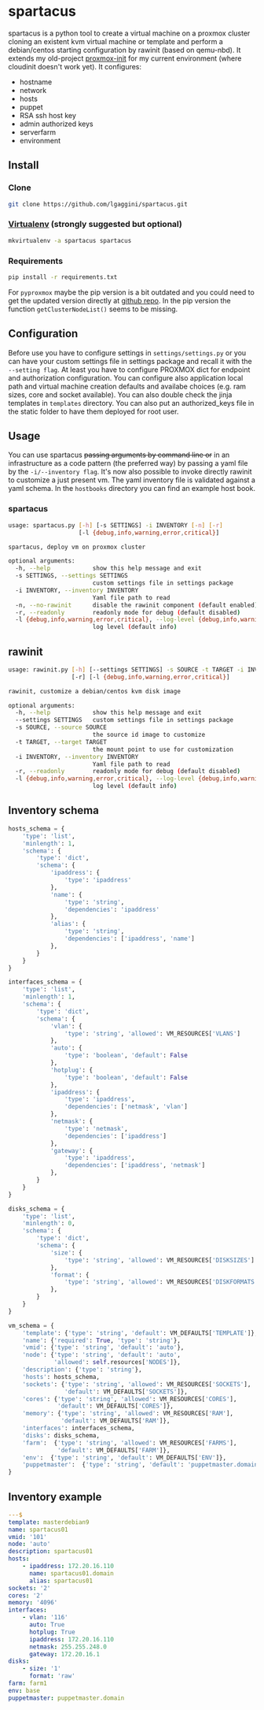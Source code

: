 # spartacus

spartacus is a python tool to create a virtual machine on a proxmox cluster cloning an existent kvm virtual machine or
template and perform a debian/centos starting configuration by rawinit (based on qemu-nbd).
It extends my old-project [proxmox-init](https://github.com/libersoft/proxmox-init) for my current environment (where cloudinit doesn't work yet).
It configures:

* hostname
* network
* hosts
* puppet
* RSA ssh host key
* admin authorized keys
* serverfarm
* environment

## Install
### Clone
```bash
git clone https://github.com/lgaggini/spartacus.git
```

### [Virtualenv](https://virtualenvwrapper.readthedocs.io/en/latest/command_ref.html) (strongly suggested but optional)
```bash
mkvirtualenv -a spartacus spartacus
```

### Requirements
```bash
pip install -r requirements.txt
```
For `pyproxmox` maybe the pip version is a bit outdated and you could need to get the updated version directly at
[github repo](https://github.com/Daemonthread/pyproxmox).
In the pip version the function `getClusterNodeList()` seems to be missing.

## Configuration
Before use you have to configure settings in `settings/settings.py` or you can have your custom settings file in settings package and
recall it with the `--setting flag`. At least you have to configure PROXMOX dict for endpoint and
authorization configuration. You can configure also application local path and virtual machine creation defaults and availabe choices
(e.g. ram sizes, core and socket available).
You can also double check the jinja templates in `templates` directory.
You can also put an authorized_keys file in the static folder to have them deployed for root user.

## Usage

You can use spartacus ~~passing arguments by command line or~~ in an infrastructure as a code pattern (the preferred way) by passing
a yaml file by the `-i/--inventory flag`.
It's now also possible to invoke directly rawinit to customize a just present vm.
The yaml inventory file is validated against a yaml schema.
In the `hostbooks` directory you can find an example host book.

### spartacus
```bash
usage: spartacus.py [-h] [-s SETTINGS] -i INVENTORY [-n] [-r]
                    [-l {debug,info,warning,error,critical}]

spartacus, deploy vm on proxmox cluster

optional arguments:
  -h, --help            show this help message and exit
  -s SETTINGS, --settings SETTINGS
                        custom settings file in settings package
  -i INVENTORY, --inventory INVENTORY
                        Yaml file path to read
  -n, --no-rawinit      disable the rawinit component (default enabled)
  -r, --readonly        readonly mode for debug (default disabled)
  -l {debug,info,warning,error,critical}, --log-level {debug,info,warning,error,critical}
                        log level (default info)
```

## rawinit
```bash
usage: rawinit.py [-h] [--settings SETTINGS] -s SOURCE -t TARGET -i INVENTORY                                                                                                                                      
                  [-r] [-l {debug,info,warning,error,critical}]

rawinit, customize a debian/centos kvm disk image

optional arguments:
  -h, --help            show this help message and exit
  --settings SETTINGS   custom settings file in settings package
  -s SOURCE, --source SOURCE
                        the source id image to customize
  -t TARGET, --target TARGET
                        the mount point to use for customization
  -i INVENTORY, --inventory INVENTORY
                        Yaml file path to read
  -r, --readonly        readonly mode for debug (default disabled)
  -l {debug,info,warning,error,critical}, --log-level {debug,info,warning,error,critical}
                        log level (default info)
```


## Inventory schema
```python
hosts_schema = {
    'type': 'list',
    'minlength': 1,
    'schema': {
        'type': 'dict',
        'schema': {
            'ipaddress': {
                'type': 'ipaddress'
            },
            'name': {
                'type': 'string',
                'dependencies': 'ipaddress'
            },
            'alias': {
                'type': 'string',
                'dependencies': ['ipaddress', 'name']
            },
        }
    }
}

interfaces_schema = {
    'type': 'list',
    'minlength': 1,
    'schema': {
        'type': 'dict',
        'schema': {
            'vlan': {
                'type': 'string', 'allowed': VM_RESOURCES['VLANS']
            },
            'auto': {
                'type': 'boolean', 'default': False
            },
            'hotplug': {
                'type': 'boolean', 'default': False
            },
            'ipaddress': {
                'type': 'ipaddress',
                'dependencies': ['netmask', 'vlan']
            },
            'netmask': {
                'type': 'netmask',
                'dependencies': ['ipaddress']
            },
            'gateway': {
                'type': 'ipaddress',
                'dependencies': ['ipaddress', 'netmask']
            },
        }
    }
}

disks_schema = {
    'type': 'list',
    'minlength': 0,
    'schema': {
        'type': 'dict',
        'schema': {
            'size': {
                'type': 'string', 'allowed': VM_RESOURCES['DISKSIZES']
            },
            'format': {
                'type': 'string', 'allowed': VM_RESOURCES['DISKFORMATS']
            },
        }
    }
}

vm_schema = {
    'template': {'type': 'string', 'default': VM_DEFAULTS['TEMPLATE']},
    'name': {'required': True, 'type': 'string'},
    'vmid': {'type': 'string', 'default': 'auto'},
    'node': {'type': 'string', 'default': 'auto',
             'allowed': self.resources['NODES']},
    'description': {'type': 'string'},
    'hosts': hosts_schema,
    'sockets': {'type': 'string', 'allowed': VM_RESOURCES['SOCKETS'],
                'default': VM_DEFAULTS['SOCKETS']},
    'cores': {'type': 'string', 'allowed': VM_RESOURCES['CORES'],
              'default': VM_DEFAULTS['CORES']},
    'memory': {'type': 'string', 'allowed': VM_RESOURCES['RAM'],
               'default': VM_DEFAULTS['RAM']},
    'interfaces': interfaces_schema,
    'disks': disks_schema,
    'farm':  {'type': 'string', 'allowed': VM_RESOURCES['FARMS'],
              'default': VM_DEFAULTS['FARM']},
    'env':  {'type': 'string', 'default': VM_DEFAULTS['ENV']},
    'puppetmaster':  {'type': 'string', 'default': 'puppetmaster.domain'}
}
```

## Inventory example
```yml
---$                                                                                                                                                                                                                
template: masterdebian9
name: spartacus01
vmid: '101'
node: 'auto'
description: spartacus01
hosts:
    - ipaddress: 172.20.16.110
      name: spartacus01.domain
      alias: spartacus01
sockets: '2'
cores: '2'
memory: '4096'
interfaces:
    - vlan: '116'
      auto: True
      hotplug: True
      ipaddress: 172.20.16.110
      netmask: 255.255.248.0
      gateway: 172.20.16.1
disks:
    - size: '1'
      format: 'raw'
farm: farm1
env: base
puppetmaster: puppetmaster.domain
```
